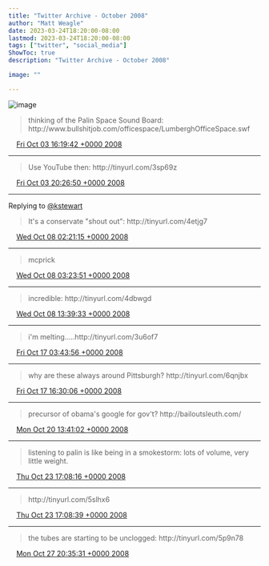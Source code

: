 ```yaml
---
title: "Twitter Archive - October 2008"
author: "Matt Weagle"
date: 2023-03-24T18:20:00-08:00
lastmod: 2023-03-24T18:20:00-08:00
tags: ["twitter", "social_media"]
ShowToc: true
description: "Twitter Archive - October 2008"

image: ""

---
```

![image](/sadtwitterbird3.jpg)

> thinking of the Palin Space Sound Board: http://www\.bullshitjob\.com/officespace/LumberghOfficeSpace\.swf

<img src="./media/tweet.ico" width="12" /> [Fri Oct 03 16:19:42 +0000 2008](https://twitter.com/mweagle/status/945108441)

----

> Use YouTube then: http://tinyurl\.com/3sp69z

<img src="./media/tweet.ico" width="12" /> [Fri Oct 03 20:26:50 +0000 2008](https://twitter.com/mweagle/status/945404620)

----

Replying to [@kstewart](https://twitter.com/kstewart/status/950648818)

> It's a conservate "shout out": http://tinyurl\.com/4etjg7

<img src="./media/tweet.ico" width="12" /> [Wed Oct 08 02:21:15 +0000 2008](https://twitter.com/mweagle/status/950675278)

----

> mcprick

<img src="./media/tweet.ico" width="12" /> [Wed Oct 08 03:23:51 +0000 2008](https://twitter.com/mweagle/status/950789276)

----

> incredible: http://tinyurl\.com/4dbwgd

<img src="./media/tweet.ico" width="12" /> [Wed Oct 08 13:39:33 +0000 2008](https://twitter.com/mweagle/status/951265648)

----

> i'm melting\.\.\.\.\.http://tinyurl\.com/3u6of7

<img src="./media/tweet.ico" width="12" /> [Fri Oct 17 03:43:56 +0000 2008](https://twitter.com/mweagle/status/963347724)

----

> why are these always around Pittsburgh? http://tinyurl\.com/6qnjbx

<img src="./media/tweet.ico" width="12" /> [Fri Oct 17 16:30:06 +0000 2008](https://twitter.com/mweagle/status/964040681)

----

> precursor of obama's google for gov't?  http://bailoutsleuth\.com/

<img src="./media/tweet.ico" width="12" /> [Mon Oct 20 13:41:02 +0000 2008](https://twitter.com/mweagle/status/967433646)

----

> listening to palin is like being in a smokestorm: lots of volume, very little weight\.

<img src="./media/tweet.ico" width="12" /> [Thu Oct 23 17:08:16 +0000 2008](https://twitter.com/mweagle/status/972314418)

----

> http://tinyurl\.com/5slhx6

<img src="./media/tweet.ico" width="12" /> [Thu Oct 23 17:08:39 +0000 2008](https://twitter.com/mweagle/status/972314958)

----

> the tubes are starting to be unclogged: http://tinyurl\.com/5p9n78

<img src="./media/tweet.ico" width="12" /> [Mon Oct 27 20:35:31 +0000 2008](https://twitter.com/mweagle/status/977933466)